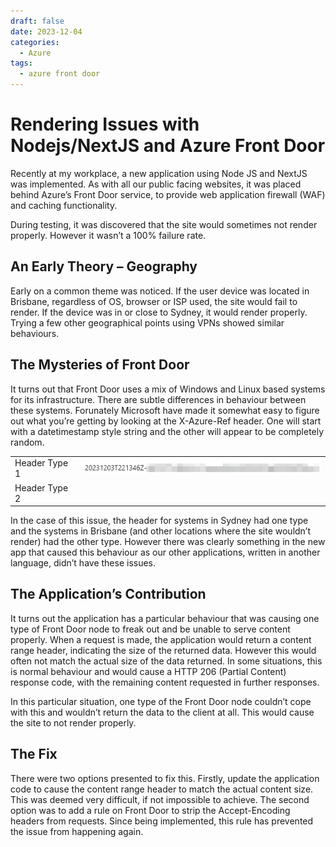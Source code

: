 ```yaml
---
draft: false
date: 2023-12-04
categories:
  - Azure
tags:
  - azure front door  
---
```


# Rendering Issues with Nodejs/NextJS and Azure Front Door

Recently at my workplace, a new application using Node JS and NextJS was implemented. As with all our public facing websites, it was placed behind Azure’s Front Door service, to provide web application firewall (WAF) and caching functionality.

During testing, it was discovered that the site would sometimes not render properly. However it wasn’t a 100% failure rate.

## An Early Theory – Geography
Early on a common theme was noticed. If the user device was located in Brisbane, regardless of OS, browser or ISP used, the site would fail to render. If the device was in or close to Sydney, it would render properly. Trying a few other geographical points using VPNs showed similar behaviours.
<!-- more -->
## The Mysteries of Front Door
It turns out that Front Door uses a mix of Windows and Linux based systems for its infrastructure. There are subtle differences in behaviour between these systems. Forunately Microsoft have made it somewhat easy to figure out what you’re getting by looking at the X-Azure-Ref header. One will start with a datetimestamp style string and the other will appear to be completely random.

|   |   |
|---|---|
|Header Type 1 | ![Header1](../media/header1.png)|
|Header Type 2 | |

In the case of this issue, the header for systems in Sydney had one type and the systems in Brisbane (and other locations where the site wouldn’t render) had the other type. However there was clearly something in the new app that caused this behaviour as our other applications, written in another language, didn’t have these issues.

## The Application’s Contribution
It turns out the application has a particular behaviour that was causing one type of Front Door node to freak out and be unable to serve content properly. When a request is made, the application would return a content range header, indicating the size of the returned data. However this would often not match the actual size of the data returned. In some situations, this is normal behaviour and would cause a HTTP 206 (Partial Content) response code, with the remaining content requested in further responses.

In this particular situation, one type of the Front Door node couldn’t cope with this and wouldn’t return the data to the client at all. This would cause the site to not render properly.

## The Fix
There were two options presented to fix this. Firstly, update the application code to cause the content range header to match the actual content size. This was deemed very difficult, if not impossible to achieve. The second option was to add a rule on Front Door to strip the Accept-Encoding headers from requests. Since being implemented, this rule has prevented the issue from happening again.
